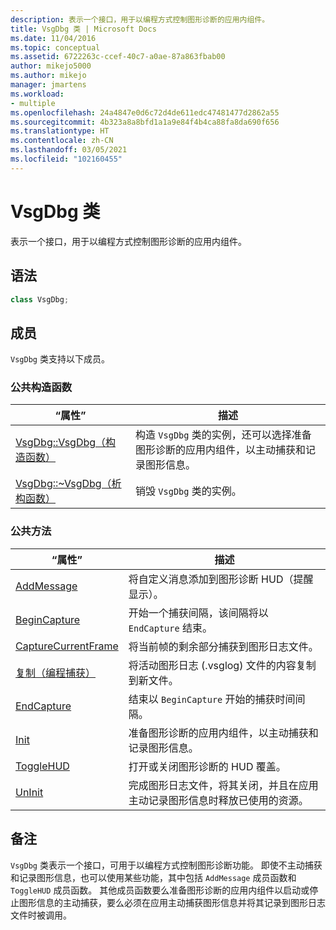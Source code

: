 ```yaml
---
description: 表示一个接口，用于以编程方式控制图形诊断的应用内组件。
title: VsgDbg 类 | Microsoft Docs
ms.date: 11/04/2016
ms.topic: conceptual
ms.assetid: 6722263c-ccef-40c7-a0ae-87a863fbab00
author: mikejo5000
ms.author: mikejo
manager: jmartens
ms.workload:
- multiple
ms.openlocfilehash: 24a4847e0d6c72d4de611edc47481477d2862a55
ms.sourcegitcommit: 4b323a8a8bfd1a1a9e84f4b4ca88fa8da690f656
ms.translationtype: HT
ms.contentlocale: zh-CN
ms.lasthandoff: 03/05/2021
ms.locfileid: "102160455"
---
```

# <a name="vsgdbg-class"></a>VsgDbg 类
表示一个接口，用于以编程方式控制图形诊断的应用内组件。

## <a name="syntax"></a>语法

```C++
class VsgDbg;
```

## <a name="members"></a>成员
 `VsgDbg` 类支持以下成员。

### <a name="public-constructors"></a>公共构造函数

|“属性”|描述|
|----------|-----------------|
|[VsgDbg::VsgDbg（构造函数）](vsgdbg-vsgdbg-constructor.md)|构造 `VsgDbg` 类的实例，还可以选择准备图形诊断的应用内组件，以主动捕获和记录图形信息。|
|[VsgDbg::~VsgDbg（析构函数）](vsgdbg-tilde-vsgdbg-destructor.md)|销毁 `VsgDbg` 类的实例。|

### <a name="public-methods"></a>公共方法

|“属性”|描述|
|----------|-----------------|
|[AddMessage](addmessage.md)|将自定义消息添加到图形诊断 HUD（提醒显示）。|
|[BeginCapture](begincapture.md)|开始一个捕获间隔，该间隔将以 `EndCapture` 结束。|
|[CaptureCurrentFrame](capturecurrentframe.md)|将当前帧的剩余部分捕获到图形日志文件。|
|[复制（编程捕获）](copy-programmatic-capture.md)|将活动图形日志 (.vsglog) 文件的内容复制到新文件。|
|[EndCapture](endcapture.md)|结束以 `BeginCapture` 开始的捕获时间间隔。|
|[Init](init.md)|准备图形诊断的应用内组件，以主动捕获和记录图形信息。|
|[ToggleHUD](togglehud.md)|打开或关闭图形诊断的 HUD 覆盖。|
|[UnInit](uninit.md)|完成图形日志文件，将其关闭，并且在应用主动记录图形信息时释放已使用的资源。|

## <a name="remarks"></a>备注
 `VsgDbg` 类表示一个接口，可用于以编程方式控制图形诊断功能。 即使不主动捕获和记录图形信息，也可以使用某些功能，其中包括 `AddMessage` 成员函数和 `ToggleHUD` 成员函数。 其他成员函数要么准备图形诊断的应用内组件以启动或停止图形信息的主动捕获，要么必须在应用主动捕获图形信息并将其记录到图形日志文件时被调用。
